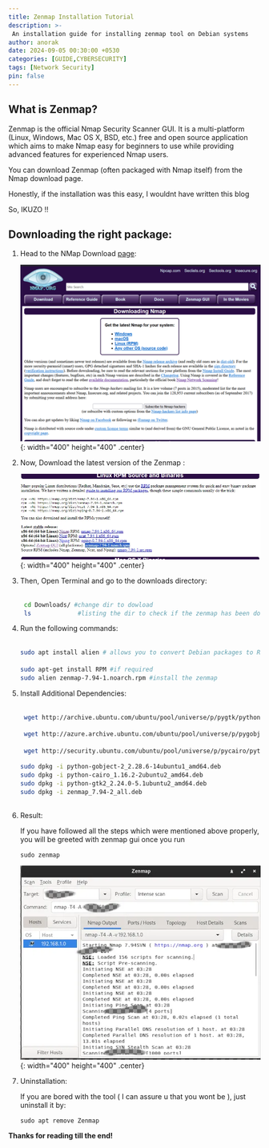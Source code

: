 ```yaml
---
title: Zenmap Installation Tutorial
description: >-
 An installation guide for installing zenmap tool on Debian systems
author: anorak
date: 2024-09-05 00:30:00 +0530
categories: [GUIDE,CYBERSECURITY]
tags: [Network Security]
pin: false
---
```


## What is Zenmap?

Zenmap is the official Nmap Security Scanner GUI. It is a multi-platform (Linux, Windows, Mac OS X, BSD, etc.) free and open source application which aims to make Nmap easy for beginners to use while providing advanced features for experienced Nmap users.

You can download Zenmap (often packaged with Nmap itself) from the Nmap download page. 

Honestly, if the installation was this easy, I wouldnt have written this blog 

So, IKUZO !!

## Downloading the right package:

  1. Head to the NMap Download [page](https://nmap.org/download):
     
     ![gres](/assets/img/202409/zen1.png){: width="400" height="400" .center}
  
  
  2. Now, Download the latest version of the Zenmap :
  
        ![gres](/assets/img/202409/zen2.png){: width="400" height="400" .center}
  
  3. Then, Open Terminal and go to the downloads directory:
  
        ```bash
        
         cd Downloads/ #change dir to dowload
         ls             #listing the dir to check if the zenmap has been downloaded
        
        ```
  
  4. Run the following commands:
  
        ```bash
        
        sudo apt install alien # allows you to convert Debian packages to RPM packages, and vice versa.
        
        sudo apt-get install RPM #if required
        sudo alien zenmap-7.94-1.noarch.rpm #install the zenmap
        
        ```
  
  5. Install Additional Dependencies:
  
        ```bash 
        
         wget http://archive.ubuntu.com/ubuntu/pool/universe/p/pygtk/python-gtk2_2.24.0-5.1ubuntu2_amd64.deb
        
         wget http://azure.archive.ubuntu.com/ubuntu/pool/universe/p/pygobject-2/python-gobject-2_2.28.6-14ubuntu1_amd64.deb
        
         wget http://security.ubuntu.com/ubuntu/pool/universe/p/pycairo/python-cairo_1.16.2-2ubuntu2_amd64.deb
        ```
  
  
        ```bash
        sudo dpkg -i python-gobject-2_2.28.6-14ubuntu1_amd64.deb
        sudo dpkg -i python-cairo_1.16.2-2ubuntu2_amd64.deb
        sudo dpkg -i python-gtk2_2.24.0-5.1ubuntu2_amd64.deb
        sudo dpkg -i zenmap_7.94-2_all.deb
        
        
        
        ```
  
  6. Result:
  
       If you have followed all the steps which were mentioned above properly, you will be greeted with zenmap gui once you run
       ```
       sudo zenmap
       ```
       ![gres](/assets/img/202409/zen3.png){: width="400" height="400" .center}
  
  7. Uninstallation:
  
      If you are bored with the tool ( I can assure u that you wont be ), just uninstall it by:
      ```
      sudo apt remove Zenmap
      ```

  
  **Thanks for reading till the end!**









